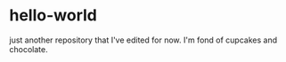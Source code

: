 # hello-world
just another repository that I've edited for now. I'm fond of cupcakes and chocolate. 
